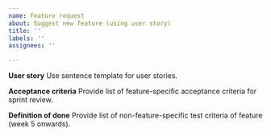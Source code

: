 ```yaml
---
name: Feature request
about: Suggest new feature (using user story)
title: ''
labels: ''
assignees: ''

---
```


**User story**
Use sentence template for user stories.

**Acceptance criteria**
Provide list of feature-specific acceptance criteria for sprint review.

**Definition of done**
Provide list of non-feature-specific test criteria of feature (week 5 onwards).
